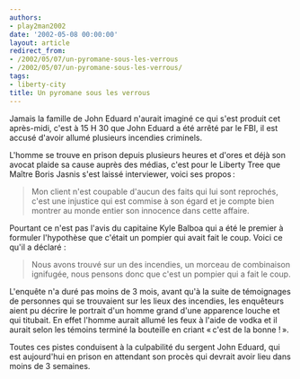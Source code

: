 ```yaml
---
authors:
- play2man2002
date: '2002-05-08 00:00:00'
layout: article
redirect_from:
- /2002/05/07/un-pyromane-sous-les-verrous
- /2002/05/07/un-pyromane-sous-les-verrous/
tags:
- liberty-city
title: Un pyromane sous les verrous
---
```



Jamais la famille de John Eduard n'aurait imaginé ce qui s'est produit cet après-midi, c'est à 15 H 30 que John Eduard a été arrêté par le FBI, il est accusé d'avoir allumé plusieurs incendies criminels.

L'homme se trouve en prison depuis plusieurs heures et d'ores et déjà son avocat plaide sa cause auprès des médias, c'est pour le Liberty Tree que Maître Boris Jasnis s'est laissé interviewer, voici ses propos :

> Mon client n'est coupable d'aucun des faits qui lui sont reprochés, c'est une injustice qui est commise à son égard et je compte bien montrer au monde entier son innocence dans cette affaire.

Pourtant ce n'est pas l'avis du capitaine Kyle Balboa qui a été le premier à formuler l'hypothèse que c'était un pompier qui avait fait le coup. Voici ce qu'il a déclaré :

> Nous avons trouvé sur un des incendies, un morceau de combinaison ignifugée, nous pensons donc que c'est un pompier qui a fait le coup.

L'enquête n'a duré pas moins de 3 mois, avant qu'à la suite de témoignages de personnes qui se trouvaient sur les lieux des incendies, les enquêteurs aient pu décrire le portrait d'un homme grand d'une apparence louche et qui titubait. En effet l'homme aurait allumé les feux à l'aide de vodka et il aurait selon les témoins terminé la bouteille en criant « c'est de la bonne ! ».

Toutes ces pistes conduisent à la culpabilité du sergent John Eduard, qui est aujourd'hui en prison en attendant son procès qui devrait avoir lieu dans moins de 3 semaines.